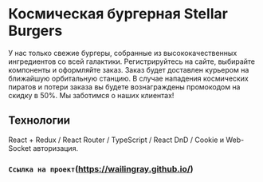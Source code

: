 # Космическая бургерная Stellar Burgers

У нас только свежие бургеры, собранные из высококачественных ингредиентов со всей галактики.
Регистрируйтесь на сайте, выбирайте компоненты и оформляйте заказ. Заказ будет доставлен
курьером на ближайшую орбитальную станцию. В случае нападения космических пиратов и потери
заказа вы будете вознаграждены промокодом на скидку в 50%. Мы заботимся о наших клиентах!

## Технологии

React + Redux / React Router / TypeScript /
React DnD / Cookie и Web-Socket авторизация.

### `Ссылка на проект`(https://wailingray.github.io/)
